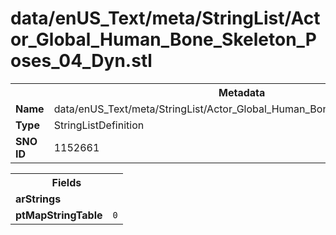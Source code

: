 <h1>data/enUS_Text/meta/StringList/Actor_Global_Human_Bone_Skeleton_Poses_04_Dyn.stl</h1><table><tr><th colspan="100%">Metadata</th></tr><tr><td><b>Name</b></td><td>data/enUS_Text/meta/StringList/Actor_Global_Human_Bone_Skeleton_Poses_04_Dyn.stl</td></tr><tr><td><b>Type</b></td><td>StringListDefinition</td></tr><tr><td><b>SNO ID</b></td><td>1152661</td></tr></table>

<table><tr><th colspan="100%">Fields</th></tr><tr><td><b>arStrings</b></td><td></td></tr><tr><td><b>ptMapStringTable</b></td><td><code>0</code></td></tr></table>

